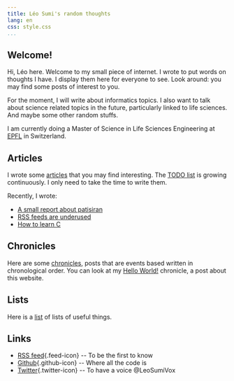 ```yaml
---
title: Léo Sumi's random thoughts
lang: en
css: style.css
...
```


## Welcome!

Hi, Léo here. Welcome to my small piece of internet. I wrote to put words on thoughts I have. I display them here for everyone to see. Look around: you may find some posts of interest to you.

For the moment, I will write about informatics topics. I also want to talk about science related topics in the future, particularly linked to life sciences. And maybe some other random stuffs.

I am currently doing a Master of Science in Life Sciences Engineering at [EPFL](https://www.epfl.ch/en/home/) in Switzerland.

## Articles

I wrote some [articles](articles/index.html) that you may find interesting. The [TODO list](lists/todo-list.html) is growing continuously. I only need to take the time to write them.

Recently, I wrote:

* [A small report about patisiran](articles/a-small-report-about-patisiran.html)
* [RSS feeds are underused](articles/rss-feeds-are-underused.html)
* [How to learn C](articles/how-to-learn-c.html)

## Chronicles

Here are some [chronicles](chronicles/index.html), posts that are events based written in chronological order. You can look at my [Hello World!](chronicles/hello-world.html) chronicle, a post about this website.

## Lists

Here is a [list](lists/index.html) of lists of useful things.

## Links

* [RSS feed](feed.xml){.feed-icon} -- To be the first to know
* [Github](https://github.com/leosumi){.github-icon} -- Where all the code is
* [Twitter](https://twitter.com/LeoSumiVox){.twitter-icon} -- To have a voice @LeoSumiVox
